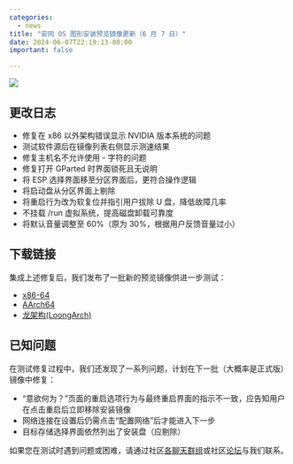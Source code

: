 ```yaml
---
categories:
  - news
title: "安同 OS 图形安装预览镜像更新（6 月 7 日）"
date: 2024-06-07T22:19:13-08:00
important: false

---
```


![](/assets/news/2024-06-04-aoscos-livekit-pre.jpg)

## 更改日志

- 修复在 x86 以外架构错误显示 NVIDIA 版本系统的问题
- 测试软件源后在镜像列表右侧显示测速结果
- 修复主机名不允许使用 - 字符的问题
- 修复打开 GParted 时界面锁死且无说明
- 将 ESP 选择界面移至分区界面后，更符合操作逻辑
- 将启动盘从分区界面上剔除
- 将重启行为改为软复位并指引用户拔除 U 盘，降低故障几率
- 不挂载 /run 虚拟系统，提高磁盘卸载可靠度
- 将默认音量调整至 60%（原为 30%，根据用户反馈音量过小）

## 下载链接

集成上述修复后，我们发布了一批新的预览镜像供进一步测试：

- [x86-64 ](https://releases.aosc.io/os-amd64/livekit/preview/aosc-os_livekit_20240607_amd64.iso "x86-64 ")
- [AArch64 ](https://releases.aosc.io/os-arm64/livekit/preview/aosc-os_livekit_20240607_arm64.iso "AArch64 ")
- [龙架构(LoongArch) ](https://releases.aosc.io/os-loongarch64/livekit/preview/aosc-os_livekit_20240607_loongarch64.iso "龙架构(LoongArch) ") 

## 已知问题

在测试修复过程中，我们还发现了一系列问题，计划在下一批（大概率是正式版）镜像中修复：

- “意欲何为？”页面的重启选项行为与最终重启界面的指示不一致，应告知用户在点击重启后立即移除安装镜像
- 网络连接在设置后仍需点击“配置网络”后才能进入下一步
- 目标存储选择界面依然列出了安装盘（应剔除）

如果您在测试时遇到问题或困难，请通过社区[各聊天群组](https://aosc.io/zh-cn/contact/ "各聊天群组")或社区[论坛](https://bbs.aosc.io/ "论坛")与我们联系。
